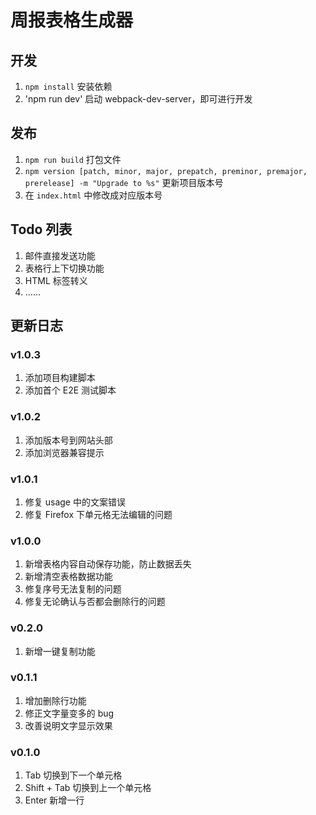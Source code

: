 # 周报表格生成器

## 开发
1. `npm install` 安装依赖
2. 'npm run dev' 启动 webpack-dev-server，即可进行开发

## 发布
1. `npm run build` 打包文件
2. `npm version [patch, minor, major, prepatch, preminor, premajor, prerelease] -m "Upgrade to %s"` 更新项目版本号
3. 在 `index.html` 中修改成对应版本号

## Todo 列表
1. 邮件直接发送功能
2. 表格行上下切换功能
3. HTML 标签转义
4. ……

## 更新日志

### v1.0.3
1. 添加项目构建脚本
2. 添加首个 E2E 测试脚本

### v1.0.2
1. 添加版本号到网站头部
2. 添加浏览器兼容提示

### v1.0.1
1. 修复 usage 中的文案错误
2. 修复 Firefox 下单元格无法编辑的问题

### v1.0.0
1. 新增表格内容自动保存功能，防止数据丢失
2. 新增清空表格数据功能
3. 修复序号无法复制的问题
4. 修复无论确认与否都会删除行的问题

### v0.2.0
1. 新增一键复制功能

### v0.1.1
1. 增加删除行功能
2. 修正文字量变多的 bug
3. 改善说明文字显示效果

### v0.1.0
1. Tab 切换到下一个单元格
2. Shift + Tab 切换到上一个单元格
3. Enter 新增一行